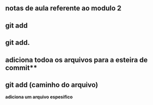 ## notas de aula referente ao modulo 2

## git add

## git add.

## adiciona todoa os arquivos para a esteira de commit**

## git add (caminho do arquivo)

**adiciona um arquivo espesifico**